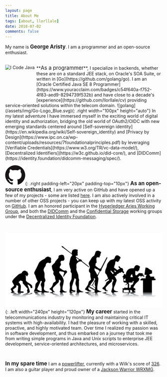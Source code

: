```yaml
---
layout: page
title: About Me
tags: [about, llorllale]
date: 2018-07-02
comments: false
---
```


My name is **<big>George Aristy</big>**. I am a programmer and an open-source enthusiast.

<br/>

<a href="https://www.oracle.com/java/">
  <img src="https://www.oracle.com/a/ocom/img/i-code-java-100x117-3854594.png" alt="I Code Java" border="0" width="100" height="117" align="left"/>
</a>
**<big>As a programmer</big>**, I specialize in backends, whether these are on a standard JEE stack, on Oracle's SOA Suite,
or written in [Go](https://github.com/golang/go). I am an
[Oracle Certified Java SE 8 Programmer](https://www.youracclaim.com/badges/c54f640a-f752-4f83-aed9-8294739f532b) and have
close to a decade's [experience](https://github.com/llorllale/cv) providing service-oriented solutions within the telecom domain.
![golang](/assets/img/Go-Logo_Blue.svg){: .right width="100px" height="auto"}
In my latest adventure I have immersed myself in the exciting world of digital identity and authorization, bridging the old
world of OAuth2/OIDC with new emerging standards centered around [Self-sovereign identity](https://en.wikipedia.org/wiki/Self-sovereign_identity)
and [Privacy by Design](https://www.ipc.on.ca/wp-content/uploads/resources/7foundationalprinciples.pdf) by leveraging
[Verifiable Credentials](https://www.w3.org/TR/vc-data-model/), [Decentralized Identifiers](https://w3c.github.io/did-core/),
and [DIDComm](https://identity.foundation/didcomm-messaging/spec/).


<br/>

![github](/assets/img/GitHub-Mark-64px.png){: .right padding-left="20px" padding-top="10px"}
**<big>As an open-source enthusiast</big>**, I am very active on GitHub and have opened up a few of my projects - some
are listed [here](/projects/). I am also actively involved in a number of other OSS projects - you can keep up with my
latest OSS activity on [GitHub](https://github.com/llorllale). I am an honored participant in the
[Hyperledger Aries Working Group](https://github.com/hyperledger/aries/blob/master/README.md), and both the
[DIDComm](https://github.com/decentralized-identity/didcomm/blob/main/README.md) and the
[Confidential Storage](https://github.com/decentralized-identity/confidential-storage/blob/master/README.md) working groups
under the [Decentralized Identity Foundation](https://identity.foundation/).

<br/>

![evolution](/assets/img/evolution.jpg){: .left width="240px" height="120px"}
**<big>My career</big>** started in the telecommunications industry by monitoring and maintaining critical IT systems
with high-availability. I had the pleasure of working with a skilled, proactive, and highly motivated team. Over time I
realized my passion was in software development, and thus embarked on a journey that took me from writing simple programs
in Java and Unix scripts to enterprise JEE development, service-oriented architectures, and microservices.

<br/>

**<big>In my spare time</big>** I am a [powerlifter](https://en.wikipedia.org/wiki/Powerlifting), currently with a Wilk's
score of [326](https://symmetricstrength.com/lifter/georgearisty). I am also a guitar player and proud owner of a
[Jackson Warrior WRXMG](https://www.jacksonguitars.com/gear/shape/warrior/x-series-warrior-wrxmg/2916500503).
